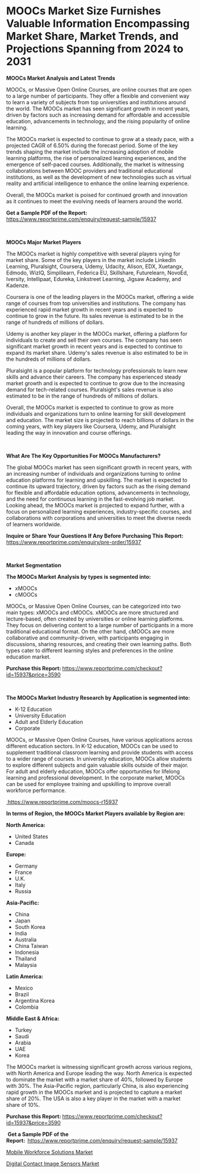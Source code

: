<p><h1>MOOCs Market Size Furnishes Valuable Information Encompassing Market Share, Market Trends, and Projections Spanning from 2024 to 2031</h1></p><p><strong>MOOCs Market Analysis and Latest Trends</strong></p>
<p><p>MOOCs, or Massive Open Online Courses, are online courses that are open to a large number of participants. They offer a flexible and convenient way to learn a variety of subjects from top universities and institutions around the world. The MOOCs market has seen significant growth in recent years, driven by factors such as increasing demand for affordable and accessible education, advancements in technology, and the rising popularity of online learning.</p><p>The MOOCs market is expected to continue to grow at a steady pace, with a projected CAGR of 6.50% during the forecast period. Some of the key trends shaping the market include the increasing adoption of mobile learning platforms, the rise of personalized learning experiences, and the emergence of self-paced courses. Additionally, the market is witnessing collaborations between MOOC providers and traditional educational institutions, as well as the development of new technologies such as virtual reality and artificial intelligence to enhance the online learning experience.</p><p>Overall, the MOOCs market is poised for continued growth and innovation as it continues to meet the evolving needs of learners around the world.</p></p>
<p><strong>Get a Sample PDF of the Report:&nbsp;</strong> <a href="https://www.reportprime.com/enquiry/request-sample/15937">https://www.reportprime.com/enquiry/request-sample/15937</a></p>
<p>&nbsp;</p>
<p><strong>MOOCs Major Market Players</strong></p>
<p><p>The MOOCs market is highly competitive with several players vying for market share. Some of the key players in the market include LinkedIn Learning, Pluralsight, Coursera, Udemy, Udacity, Alison, EDX, Xuetangx, Edmodo, WizIQ, Simplilearn, Federica EU, Skillshare, Futurelearn, NovoEd, Iversity, Intellipaat, Edureka, Linkstreet Learning, Jigsaw Academy, and Kadenze.</p><p>Coursera is one of the leading players in the MOOCs market, offering a wide range of courses from top universities and institutions. The company has experienced rapid market growth in recent years and is expected to continue to grow in the future. Its sales revenue is estimated to be in the range of hundreds of millions of dollars.</p><p>Udemy is another key player in the MOOCs market, offering a platform for individuals to create and sell their own courses. The company has seen significant market growth in recent years and is expected to continue to expand its market share. Udemy's sales revenue is also estimated to be in the hundreds of millions of dollars.</p><p>Pluralsight is a popular platform for technology professionals to learn new skills and advance their careers. The company has experienced steady market growth and is expected to continue to grow due to the increasing demand for tech-related courses. Pluralsight's sales revenue is also estimated to be in the range of hundreds of millions of dollars.</p><p>Overall, the MOOCs market is expected to continue to grow as more individuals and organizations turn to online learning for skill development and education. The market size is projected to reach billions of dollars in the coming years, with key players like Coursera, Udemy, and Pluralsight leading the way in innovation and course offerings.</p></p>
<p>&nbsp;</p>
<p><strong>What Are The Key Opportunities For MOOCs Manufacturers?</strong></p>
<p><p>The global MOOCs market has seen significant growth in recent years, with an increasing number of individuals and organizations turning to online education platforms for learning and upskilling. The market is expected to continue its upward trajectory, driven by factors such as the rising demand for flexible and affordable education options, advancements in technology, and the need for continuous learning in the fast-evolving job market. Looking ahead, the MOOCs market is projected to expand further, with a focus on personalized learning experiences, industry-specific courses, and collaborations with corporations and universities to meet the diverse needs of learners worldwide.</p></p>
<p><strong>Inquire or Share Your Questions If Any Before Purchasing This Report:</strong> <a href="https://www.reportprime.com/enquiry/pre-order/15937">https://www.reportprime.com/enquiry/pre-order/15937</a></p>
<p>&nbsp;</p>
<p><strong>Market Segmentation</strong></p>
<p><strong>The MOOCs Market Analysis by types is segmented into:</strong></p>
<p><ul><li>xMOOCs</li><li>cMOOCs</li></ul></p>
<p><p>MOOCs, or Massive Open Online Courses, can be categorized into two main types: xMOOCs and cMOOCs. xMOOCs are more structured and lecture-based, often created by universities or online learning platforms. They focus on delivering content to a large number of participants in a more traditional educational format. On the other hand, cMOOCs are more collaborative and community-driven, with participants engaging in discussions, sharing resources, and creating their own learning paths. Both types cater to different learning styles and preferences in the online education market.</p></p>
<p><strong>Purchase this Report:&nbsp;</strong><a href="https://www.reportprime.com/checkout?id=15937&price=3590">https://www.reportprime.com/checkout?id=15937&price=3590</a></p>
<p>&nbsp;</p>
<p><strong>The MOOCs Market Industry Research by Application is segmented into:</strong></p>
<p><ul><li>K-12 Education</li><li>University Education</li><li>Adult and Elderly Education</li><li>Corporate</li></ul></p>
<p><p>MOOCs, or Massive Open Online Courses, have various applications across different education sectors. In K-12 education, MOOCs can be used to supplement traditional classroom learning and provide students with access to a wider range of courses. In university education, MOOCs allow students to explore different subjects and gain valuable skills outside of their major. For adult and elderly education, MOOCs offer opportunities for lifelong learning and professional development. In the corporate market, MOOCs can be used for employee training and upskilling to improve overall workforce performance.</p></p>
<p><a href="https://www.reportprime.com/moocs-r15937">&nbsp;https://www.reportprime.com/moocs-r15937</a></p>
<p><strong>In terms of Region, the MOOCs Market Players available by Region are:</strong></p>
<p>
    <p> <strong> North America: </strong>
        <ul>
            <li>United States</li>
            <li>Canada</li>
        </ul>
        </p> 
    <p> <strong> Europe: </strong>
        <ul>
            <li>Germany</li>
            <li>France</li>
            <li>U.K.</li>
            <li>Italy</li>
            <li>Russia</li>
        </ul>
        </p> 
    <p> <strong> Asia-Pacific: </strong>
        <ul>
            <li>China</li>
            <li>Japan</li>
            <li>South Korea</li>
            <li>India</li>
            <li>Australia</li>
            <li>China Taiwan</li>
            <li>Indonesia</li>
            <li>Thailand</li>
            <li>Malaysia</li>
        </ul>
        </p> 
    <p> <strong> Latin America: </strong>
        <ul>
            <li>Mexico</li>
            <li>Brazil</li>
            <li>Argentina Korea</li>
            <li>Colombia</li>
        </ul>
        </p> 
    <p> <strong> Middle East & Africa: </strong>
        <ul>
            <li>Turkey</li>
            <li>Saudi</li>
            <li>Arabia</li>
            <li>UAE</li>
            <li>Korea</li>
        </ul>
    </p>
    </p>
<p><p>The MOOCs market is witnessing significant growth across various regions, with North America and Europe leading the way. North America is expected to dominate the market with a market share of 40%, followed by Europe with 30%. The Asia-Pacific region, particularly China, is also experiencing rapid growth in the MOOCs market and is projected to capture a market share of 20%. The USA is also a key player in the market with a market share of 10%.</p></p>
<p><strong>Purchase this Report: </strong><a href="https://www.reportprime.com/checkout?id=15937&price=3590">https://www.reportprime.com/checkout?id=15937&price=3590</a></p>
<p>&nbsp;<strong>Get a Sample PDF of the Report:&nbsp;&nbsp;</strong><a href="https://www.reportprime.com/enquiry/request-sample/15937">https://www.reportprime.com/enquiry/request-sample/15937</a></p>
<p><strong></strong></p>
<p><p><a href="https://github.com/NorbertYates/Market-Research-Report-List-4/blob/main/mobile-workforce-solutions-market.md">Mobile Workforce Solutions Market</a></p><p><a href="https://noble-drawer-34c.notion.site/Digital-Contact-Image-Sensors-Market-Competitive-Analysis-Market-Trends-and-Forecast-to-2031-6ed001783a014fd7858670c48b5f0bcb">Digital Contact Image Sensors Market</a></p></p>